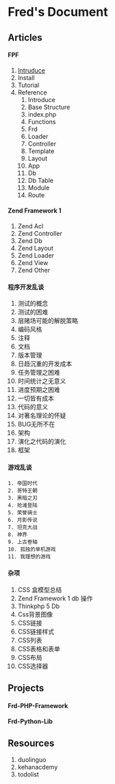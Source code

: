 # Fred's Document

## Articles

#### FPF

1. [Intruduce](./doc/frd-php-framework/intro)
2. Install
3. Tutorial
4. Reference
    1. Introduce
    2. Base Structure
    3. index.php
    4. Functions
    5. Frd
    6. Loader
    7. Controller
    8. Template
    9. Layout
    10. App
    11. Db
    12. Db Table
    13. Module
    14. Route

####  Zend Framework 1

1. Zend Acl
2. Zend Controller
3. Zend Db
4. Zend Layout
5. Zend Loader
6. Zend View
7. Zend Other

####  程序开发乱谈
1. 测试的概念
2. 测试的困难
3. 层赌场可能的解脱策略
4. 编码风格
5. 注释
6. 文档
7. 版本管理
8. 日趋沉重的开发成本
9. 任务管理之困难
10. 时间统计之无意义
11. 进度预期之困难
12. 一切皆有成本
13. 代码的意义
14. 对著名理论的怀疑
15. BUG无所不在
16. 架构
17. 演化之代码的演化
18. 框架

#### 游戏乱谈
    1. 帝国时代
    2. 哥特王朝
    3. 黑暗之刃
    4. 抢滩登陆
    5. 荣誉骑士
    6. 月影传说
    7. 坦克大战
    8. 神界
    9. 上古卷轴
    10. 孤独的单机游戏
    11. 我理想的游戏

#### 杂项
1. CSS 盒模型总结
2. Zend Framework 1 db 操作
3. Thinkphp 5 Db
4. Css背景图像
5. CSS链接
6. CSS链接样式
7. CSS列表
8. CSS表格和表单
9. CSS布局
10. CSS选择器

## Projects

####  Frd-PHP-Framework

####  Frd-Python-Lib

## Resources
1. duolinguo 
2. kehanacdemy
3. todolist
